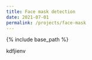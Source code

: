 ```yaml
---
title: Face mask detection
date: 2021-07-01
permalink: /projects/face-mask
---
```


{% include base_path %}

kdfjienv
